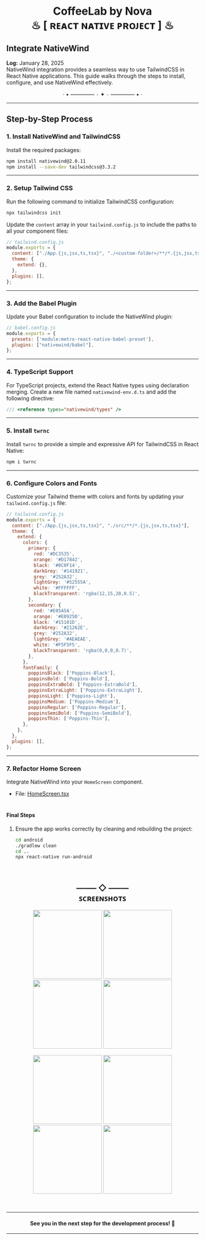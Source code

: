 <h1 align="center" >  
CoffeeLab by Nova <br> 
♨ [ ʀᴇᴀᴄᴛ ɴᴀᴛɪᴠᴇ ᴘʀᴏᴊᴇᴄᴛ ] ♨
</h1>


## Integrate NativeWind

**Log:** January 28, 2025  
NativeWind integration provides a seamless way to use TailwindCSS in React Native applications. This guide walks through the steps to install, configure, and use NativeWind effectively.

<p align="center">  
· • —–—–—– ٠ ✦ ٠ —–—–—– • ·
</p>

---


## Step-by-Step Process

### 1. Install NativeWind and TailwindCSS
Install the required packages:

```bash
npm install nativewind@2.0.11
npm install --save-dev tailwindcss@3.3.2
```

---

### 2. Setup Tailwind CSS
Run the following command to initialize TailwindCSS configuration:

```bash
npx tailwindcss init
```

Update the `content` array in your `tailwind.config.js` to include the paths to all your component files:

```js
// tailwind.config.js
module.exports = {
  content: ["./App.{js,jsx,ts,tsx}", "./<custom-folder>/**/*.{js,jsx,ts,tsx}"],
  theme: {
    extend: {},
  },
  plugins: [],
};
```

---

### 3. Add the Babel Plugin
Update your Babel configuration to include the NativeWind plugin:

```js
// babel.config.js
module.exports = {
  presets: ['module:metro-react-native-babel-preset'],
  plugins: ["nativewind/babel"],
};
```

---

### 4. TypeScript Support
For TypeScript projects, extend the React Native types using declaration merging. Create a new file named `nativewind-env.d.ts` and add the following directive:

```js
/// <reference types="nativewind/types" />
```

---

### 5. Install `twrnc`
Install `twrnc` to provide a simple and expressive API for TailwindCSS in React Native:

```bash
npm i twrnc
```

---

### 6. Configure Colors and Fonts
Customize your Tailwind theme with colors and fonts by updating your `tailwind.config.js` file:

```js
// tailwind.config.js
module.exports = {
  content: ["./App.{js,jsx,ts,tsx}", "./src/**/*.{js,jsx,ts,tsx}"],
  theme: {
    extend: {
      colors: {
        primary: {
          red: '#DC3535',
          orange: '#D17842',
          black: '#0C0F14',
          darkGrey: '#141921',
          grey: '#252A32',
          lightGrey: '#52555A',
          white: '#FFFFFF',
          blackTransparent: 'rgba(12,15,20,0.5)',
        },
        secondary: {
          red: '#E05A5A',
          orange: '#E0925D',
          black: '#15181D',
          darkGrey: '#21262E',
          grey: '#252A32',
          lightGrey: '#AEAEAE',
          white: '#F5F5F5',
          blackTransparent: 'rgba(0,0,0,0.7)',
        },
      },
      fontFamily: {
        poppinsBlack: ['Poppins-Black'],
        poppinsBold: ['Poppins-Bold'],
        poppinsExtraBold: ['Poppins-ExtraBold'],
        poppinsExtraLight: ['Poppins-ExtraLight'],
        poppinsLight: ['Poppins-Light'],
        poppinsMedium: ['Poppins-Medium'],
        poppinsRegular: ['Poppins-Regular'],
        poppinsSemiBold: ['Poppins-SemiBold'],
        poppinsThin: ['Poppins-Thin'],
      },
    },
  },
  plugins: [],
};
```

---

### 7. Refactor Home Screen
Integrate NativeWind into your `HomeScreen` component.

- File: [HomeScreen.tsx](./src/screens/HomeScreen.tsx)
#
#### Final Steps  

1. Ensure the app works correctly by cleaning and rebuilding the project:

   ```bash
   cd android
   ./gradlew clean
   cd ..
   npx react-native run-android
   ```

<br/>



<h2 align="center" > 
 —–— ◇ —–—  <br/>
ꜱᴄʀᴇᴇɴꜱʜᴏᴛꜱ 
</h2> 

<p align="center">  
<img src="./_archive/screenshots/screenshot-11.png" width=180>
<img src="./_archive/screenshots/screenshot-1-home.png" width=180>  
<img src="./_archive/screenshots/screenshot-2.jpg" width=180>
<img src="./_archive/screenshots/screenshot-3.jpg" width=180>  

</p>  

<p align="center">  
<img src="./_archive/screenshots/screenshot-4.jpg" width=180>  
<img src="./_archive/screenshots/screenshot-5.jpg" width=180>  
<img src="./_archive/screenshots/screenshot-7.png" width=180>
<img src="./_archive/screenshots/screenshot-8.jpg" width=180> 
</p>  


<br/>

---

<h4 align="center" >  
See you in the next step for the development process! 🚀
</h4> 

---